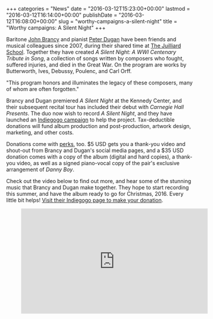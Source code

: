 +++
categories = "News"
date = "2016-03-12T15:23:00+00:00"
lastmod = "2016-03-12T16:14:00+00:00"
publishDate = "2016-03-12T16:08:00+00:00"
slug = "worthy-campaigns-a-silent-night"
title = "Worthy campaigns: A Silent Night"
+++

Baritone [John Brancy](/scene/people/john-brancy/) and pianist [Peter Dugan](/scene/people/peter-dugan/) have been friends and musical colleagues since 2007, during their shared time at [The Juilliard School](/scene/companies/the-juilliard-school/). Together they have created *A Silent Night: A WWI Centenary Tribute in Song*, a collection of songs written by composers who fought, suffered injuries, and died in the Great War. On the program are works by Butterworth, Ives, Debussy, Poulenc, and Carl Orff. 

"This program honors and illuminates the legacy of these composers, many of whom are often forgotten."

Brancy and Dugan premiered *A Silent Night* at the Kennedy Center, and their subsequent recital tour has included their debut with *Carnegie Hall Presents*. The duo now wish to record *A Silent Night*, and they have launched an [Indiegogo campaign](https://www.indiegogo.com/projects/a-silent-night-a-wwi-centenary-tribute-in-song--2#/) to help the project. Tax-deductible donations will fund album production and post-production, artwork design, marketing, and other costs.

Donations come with [perks](https://www.indiegogo.com/projects/a-silent-night-a-wwi-centenary-tribute-in-song--2#/), too. $5 USD gets you a thank-you video and shout-out from Brancy and Dugan's social media pages, and a $35 USD donation comes with a copy of the album (digital and hard copies), a thank-you video, as well as a signed piano-vocal copy of the pair's exclusive arrangement of *Danny Boy*.

Check out the video below to find out more, and hear some of the stunning music that Brancy and Dugan make together. They hope to start recording this summer, and have the album ready to go for Christmas, 2016. Every little bit helps! [Visit their Indiegogo page to make your donation](https://www.indiegogo.com/projects/a-silent-night-a-wwi-centenary-tribute-in-song--2#/).

<figure data-type="video">
<iframe src="https://player.vimeo.com/video/156536952" width="500" height="281" frameborder="0" webkitallowfullscreen mozallowfullscreen allowfullscreen></iframe>
</figure>
